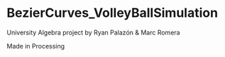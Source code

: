 # BezierCurves_VolleyBallSimulation

University Algebra project by Ryan Palazón & Marc Romera

Made in Processing
